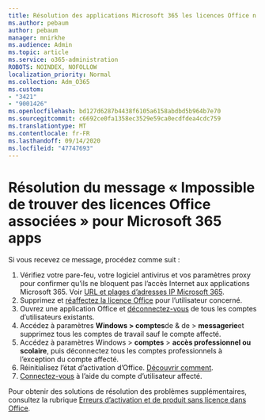 ```yaml
---
title: Résolution des applications Microsoft 365 les licences Office n’ont pas pu être détectées message associé
ms.author: pebaum
author: pebaum
manager: mnirkhe
ms.audience: Admin
ms.topic: article
ms.service: o365-administration
ROBOTS: NOINDEX, NOFOLLOW
localization_priority: Normal
ms.collection: Adm_O365
ms.custom:
- "3421"
- "9001426"
ms.openlocfilehash: bd127d6287b4438f6105a6158abdbd5b964b7e70
ms.sourcegitcommit: c6692ce0fa1358ec3529e59ca0ecdfdea4cdc759
ms.translationtype: MT
ms.contentlocale: fr-FR
ms.lasthandoff: 09/14/2020
ms.locfileid: "47747693"
---
```

# <a name="fixing-the-microsoft-365-apps-couldnt-find-office-licenses-associated-message"></a>Résolution du message « Impossible de trouver des licences Office associées » pour Microsoft 365 apps

Si vous recevez ce message, procédez comme suit :

1. Vérifiez votre pare-feu, votre logiciel antivirus et vos paramètres proxy pour confirmer qu’ils ne bloquent pas l’accès Internet aux applications Microsoft 365. Voir [URL et plages d’adresses IP Microsoft 365](https://docs.microsoft.com/office365/enterprise/urls-and-ip-address-ranges).
2. Supprimez et [réaffectez la licence Office](https://docs.microsoft.com/microsoft-365/admin/manage/assign-licenses-to-users) pour l’utilisateur concerné. 
3. Ouvrez une application Office et [déconnectez-vous](https://support.office.com/article/5a20dc11-47e9-4b6f-945d-478cb6d92071) de tous les comptes d’utilisateurs existants.
4. Accédez à paramètres **Windows > comptes**de & de  >  **messagerie**et supprimez tous les comptes de travail sauf le compte affecté.
5. Accédez à paramètres Windows > **comptes**  >  **accès professionnel ou scolaire**, puis déconnectez tous les comptes professionnels à l’exception du compte affecté.
6. Réinitialisez l’état d’activation d’Office. [Découvrir comment](https://docs.microsoft.com/office365/troubleshoot/activation/reset-office-365-proplus-activation-state).
7. [Connectez-vous](https://support.office.com/article/628ea040-f265-49de-b986-be09c3ebf8a9) à l’aide du compte d’utilisateur affecté.

Pour obtenir des solutions de résolution des problèmes supplémentaires, consultez la rubrique [Erreurs d’activation et de produit sans licence dans Office](https://support.office.com/Article/0d23d3c0-c19c-4b2f-9845-5344fedc4380).